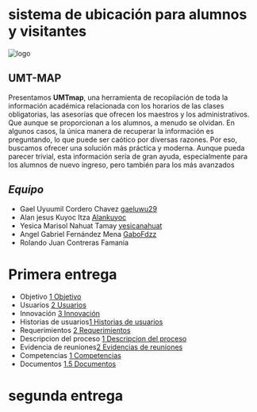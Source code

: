 # sistema de ubicación para alumnos y visitantes 
![logo](https://github.com/gaeluwu29/Tecnomins/blob/main/Ducumentos/1.6Im%C3%A1genes/IMG-20240930-WA0023.jpg)
## UMT-MAP
Presentamos **UMTmap**, una herramienta de recopilación de toda la información académica relacionada con los horarios de las clases obligatorias, las asesorías que ofrecen los maestros y los administrativos. Que aunque se proporcionan a los alumnos, a menudo se olvidan. En algunos casos, la única manera de recuperar la información es preguntando, lo que puede ser caótico por diversas razones. Por eso, buscamos ofrecer una solución más práctica y moderna. Aunque pueda parecer trivial, esta información sería de gran ayuda, especialmente para los alumnos de nuevo ingreso, pero también para los más avanzados
## *Equipo*
- Gael Uyuumil Cordero Chavez [gaeluwu29](https://github.com/gaeluwu29)
- Alan jesus Kuyoc Itza [Alankuyoc](https://github.com/AlanKuyoc) 
- Yesica Marisol Nahuat Tamay [yesicanahuat]() 
- Angel Gabriel Fernández Mena [GaboFdzz](https://github.com/GaboFdzz)
- Rolando Juan Contreras Famania 

# **Primera entrega**
- Objetivo [1 Objetivo](https://github.com/gaeluwu29/tecnominds/blob/main/Documentos_Parte1./1.1.%20Descripcion/1.1.1%20Objetivo.md)
- Usuarios [2 Usuarios](https://github.com/gaeluwu29/tecnominds/blob/main/Documentos_Parte1./1.1.%20Descripcion/1.1.2.%20Usuario.md)
- Innovación [3 Innovación](https://github.com/gaeluwu29/tecnominds/blob/main/Documentos_Parte1./1.1.%20Descripcion/1.1.3%20Inovacion.mdd)
- Historias de usuarios[1 Historias de usuarios](https://github.com/gaeluwu29/tecnominds/blob/main/Documentos_Parte1./1.2%20Requerimientos_e_historias_de_usuario./1.2.1.%20Historias_de_usuario.md)
- Requerimientos [2 Requerimientos](https://github.com/gaeluwu29/tecnominds/blob/main/Documentos_Parte1./1.2%20Requerimientos_e_historias_de_usuario./1.2.2.%20Requerimientos.md)
- Descripcion del proceso [1 Descripcion del proceso](https://github.com/gaeluwu29/tecnominds/blob/main/Documentos_Parte1./1.3.%20Procesos_De_Desarrollo./1.3.1.%20Descripci%C3%B3n_Del_Desarrollo.md)
- Evidencia de reuniones[2 Evidencias de reuniones](https://github.com/gaeluwu29/tecnominds/blob/main/Documentos_Parte1./1.3.%20Procesos_De_Desarrollo./1.3.1.%20Descripci%C3%B3n_Del_Desarrollo.md) 
- Competencias [1 Competencias](https://github.com/gaeluwu29/tecnominds/blob/main/Documentos_Parte1./1.4.%20Competencias_De_La_Asignatura./1.1.4.%20Competencias.md)
- Documentos [1.5 Documentos](https://github.com/gaeluwu29/tecnominds/tree/main/Documentos_Parte1./1.5.%20Documentos_Generales.)
 # **segunda entrega**
